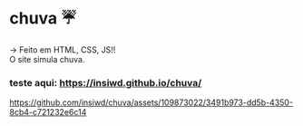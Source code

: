 # chuva ☔

-> Feito em HTML, CSS, JS!! <br>
O site simula chuva. 

### teste aqui: https://insiwd.github.io/chuva/


https://github.com/insiwd/chuva/assets/109873022/3491b973-dd5b-4350-8cb4-c721232e6c14


